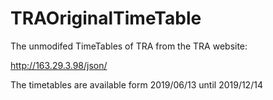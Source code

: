 # TRAOriginalTimeTable
The unmodifed TimeTables of TRA from the TRA website:

http://163.29.3.98/json/

The timetables are available form 2019/06/13 until 2019/12/14
